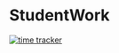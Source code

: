 # StudentWork

[![time tracker](https://wakatime.com/badge/github/LencoDigitexer/Student.Work.svg)](https://wakatime.com/badge/github/LencoDigitexer/Student.Work)
